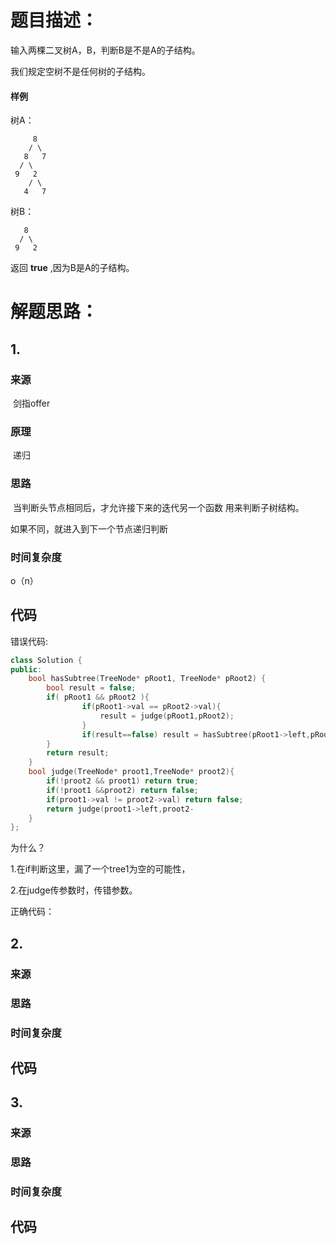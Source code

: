 # 题目描述：

输入两棵二叉树A，B，判断B是不是A的子结构。

我们规定空树不是任何树的子结构。

#### 样例

树A：

```
     8
    / \
   8   7
  / \
 9   2
    / \
   4   7
```

树B：

```
   8
  / \
 9   2
```

返回 **true** ,因为B是A的子结构。

# 解题思路：

## 1.

### 来源

​	剑指offer

### 原理

​	递归

### 思路

​	当判断头节点相同后，才允许接下来的迭代另一个函数 用来判断子树结构。

如果不同，就进入到下一个节点递归判断

### 时间复杂度

o（n）

## 代码

错误代码:

```cpp
class Solution {
public:
    bool hasSubtree(TreeNode* pRoot1, TreeNode* pRoot2) {
        bool result = false;
        if( pRoot1 && pRoot2 ){
                if(pRoot1->val == pRoot2->val){
                    result = judge(pRoot1,pRoot2);
                }
                if(result==false) result = hasSubtree(pRoot1->left,pRoot2)||hasSubtree(pRoot1->right,pRoot2);
        }
        return result;
    }
    bool judge(TreeNode* proot1,TreeNode* proot2){
        if(!proot2 && proot1) return true;
        if(!proot1 &&proot2) return false;
        if(proot1->val != proot2->val) return false;
        return judge(proot1->left,proot2-                                         >right)&&judge(proot1->right,proot2->right);
    }
};

```

为什么？

1.在if判断这里，漏了一个tree1为空的可能性，

2.在judge传参数时，传错参数。

正确代码：

## 2.

### 来源

### 思路

### 时间复杂度

## 代码



## 3.

### 来源

### 思路



### 时间复杂度

## 代码



